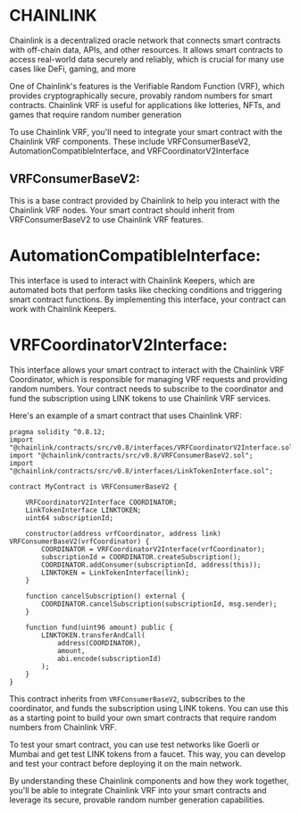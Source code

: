 # CHAINLINK

Chainlink is a decentralized oracle network that connects smart contracts with off-chain data, APIs, and other resources. It allows smart contracts to access real-world data securely and reliably, which is crucial for many use cases like DeFi, gaming, and more

One of Chainlink's features is the Verifiable Random Function (VRF), which provides cryptographically secure, provably random numbers for smart contracts. Chainlink VRF is useful for applications like lotteries, NFTs, and games that require random number generation

To use Chainlink VRF, you'll need to integrate your smart contract with the Chainlink VRF components. These include VRFConsumerBaseV2, AutomationCompatibleInterface, and VRFCoordinatorV2Interface

## VRFConsumerBaseV2:

This is a base contract provided by Chainlink to help you interact with the Chainlink VRF nodes. Your smart contract should inherit from VRFConsumerBaseV2 to use Chainlink VRF features.

# AutomationCompatibleInterface:

This interface is used to interact with Chainlink Keepers, which are automated bots that perform tasks like checking conditions and triggering smart contract functions. By implementing this interface, your contract can work with Chainlink Keepers.

# VRFCoordinatorV2Interface:

This interface allows your smart contract to interact with the Chainlink VRF Coordinator, which is responsible for managing VRF requests and providing random numbers. Your contract needs to subscribe to the coordinator and fund the subscription using LINK tokens to use Chainlink VRF services.

Here's an example of a smart contract that uses Chainlink VRF:

```
pragma solidity ^0.8.12;
import "@chainlink/contracts/src/v0.8/interfaces/VRFCoordinatorV2Interface.sol";
import "@chainlink/contracts/src/v0.8/VRFConsumerBaseV2.sol";
import "@chainlink/contracts/src/v0.8/interfaces/LinkTokenInterface.sol";

contract MyContract is VRFConsumerBaseV2 {

    VRFCoordinatorV2Interface COORDINATOR;
    LinkTokenInterface LINKTOKEN;
    uint64 subscriptionId;

    constructor(address vrfCoordinator, address link) VRFConsumerBaseV2(vrfCoordinator) {
        COORDINATOR = VRFCoordinatorV2Interface(vrfCoordinator);
        subscriptionId = COORDINATOR.createSubscription();
        COORDINATOR.addConsumer(subscriptionId, address(this));
        LINKTOKEN = LinkTokenInterface(link);
    }

    function cancelSubscription() external {
        COORDINATOR.cancelSubscription(subscriptionId, msg.sender);
    }

    function fund(uint96 amount) public {
        LINKTOKEN.transferAndCall(
            address(COORDINATOR),
            amount,
            abi.encode(subscriptionId)
        );
    }
}
```

This contract inherits from `VRFConsumerBaseV2`, subscribes to the coordinator, and funds the subscription using LINK tokens. You can use this as a starting point to build your own smart contracts that require random numbers from Chainlink VRF.

To test your smart contract, you can use test networks like Goerli or Mumbai and get test LINK tokens from a faucet. This way, you can develop and test your contract before deploying it on the main network.

By understanding these Chainlink components and how they work together, you'll be able to integrate Chainlink VRF into your smart contracts and leverage its secure, provable random number generation capabilities.
